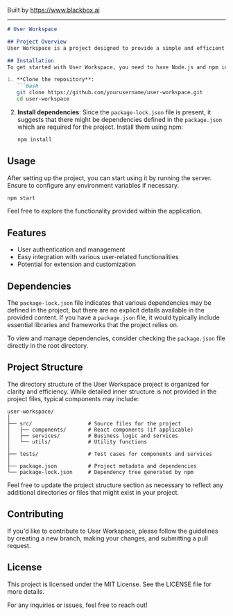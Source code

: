 
Built by https://www.blackbox.ai

---

```markdown
# User Workspace

## Project Overview
User Workspace is a project designed to provide a simple and efficient way to manage user-related functionalities. This could include user authentication, profile management, and other related features. The primary aim is to serve as a foundation for building user-centric applications or services.

## Installation
To get started with User Workspace, you need to have Node.js and npm installed on your machine. Then, follow these steps:

1. **Clone the repository**:
   ```bash
   git clone https://github.com/yourusername/user-workspace.git
   cd user-workspace
   ```

2. **Install dependencies**:
   Since the `package-lock.json` file is present, it suggests that there might be dependencies defined in the `package.json` which are required for the project. Install them using npm:
   ```bash
   npm install
   ```

## Usage
After setting up the project, you can start using it by running the server. Ensure to configure any environment variables if necessary.

```bash
npm start
```

Feel free to explore the functionality provided within the application.

## Features
- User authentication and management
- Easy integration with various user-related functionalities
- Potential for extension and customization

## Dependencies
The `package-lock.json` file indicates that various dependencies may be defined in the project, but there are no explicit details available in the provided content. If you have a `package.json` file, it would typically include essential libraries and frameworks that the project relies on. 

To view and manage dependencies, consider checking the `package.json` file directly in the root directory.

## Project Structure
The directory structure of the User Workspace project is organized for clarity and efficiency. While detailed inner structure is not provided in the project files, typical components may include:

```
user-workspace/
│
├── src/                  # Source files for the project
│   ├── components/       # React components (if applicable)
│   ├── services/         # Business logic and services
│   └── utils/            # Utility functions
│
├── tests/                # Test cases for components and services
│
├── package.json          # Project metadata and dependencies
└── package-lock.json     # Dependency tree generated by npm
```

Feel free to update the project structure section as necessary to reflect any additional directories or files that might exist in your project.

## Contributing
If you'd like to contribute to User Workspace, please follow the guidelines by creating a new branch, making your changes, and submitting a pull request.

## License
This project is licensed under the MIT License. See the LICENSE file for more details.

For any inquiries or issues, feel free to reach out!
```